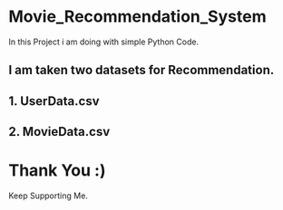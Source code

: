 # Movie_Recommendation_System
In this Project i am doing with simple Python Code.

## I am taken two datasets for Recommendation.
  ## 1. UserData.csv
  ## 2. MovieData.csv

# Thank You :)
Keep Supporting Me.
